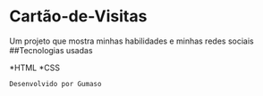# Cartão-de-Visitas
Um projeto que mostra minhas habilidades e minhas redes sociais
##Tecnologias usadas


*HTML
*CSS

`Desenvolvido por Gumaso`
